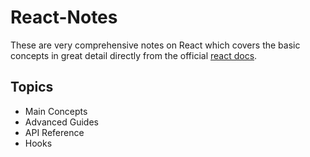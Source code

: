 # React-Notes

These are very comprehensive notes on React which covers the basic concepts in great detail directly from the official [react docs](https://reactjs.org/docs/).

## Topics
- Main Concepts
- Advanced Guides
- API Reference
- Hooks
